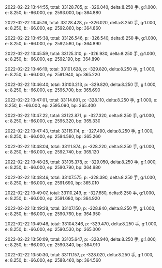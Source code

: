 2022-02-22 13:44:55, total: 33128.705, p: -326.040, delta:8.250 手, g:1.000, e: 8.250, b: -66.000, ep: 2593.000, bp: 364.880

2022-02-22 13:45:16, total: 33128.428, p: -326.020, delta:8.250 手, g:1.000, e: 8.250, b: -66.000, ep: 2592.860, bp: 364.860

2022-02-22 13:45:38, total: 33126.546, p: -326.540, delta:8.250 手, g:1.000, e: 8.250, b: -66.000, ep: 2592.580, bp: 364.890

2022-02-22 13:45:59, total: 33125.310, p: -326.930, delta:8.250 手, g:1.000, e: 8.250, b: -66.000, ep: 2592.190, bp: 364.890

2022-02-22 13:46:19, total: 33101.628, p: -329.820, delta:8.250 手, g:1.000, e: 8.250, b: -66.000, ep: 2591.940, bp: 365.220

2022-02-22 13:46:40, total: 33103.213, p: -329.820, delta:8.250 手, g:1.000, e: 8.250, b: -66.000, ep: 2595.700, bp: 365.690

2022-02-22 13:47:01, total: 33114.601, p: -328.110, delta:8.250 手, g:1.000, e: 8.250, b: -66.000, ep: 2595.090, bp: 365.400

2022-02-22 13:47:22, total: 33122.871, p: -327.320, delta:8.250 手, g:1.000, e: 8.250, b: -66.000, ep: 2595.320, bp: 365.330

2022-02-22 13:47:43, total: 33115.114, p: -327.490, delta:8.250 手, g:1.000, e: 8.250, b: -66.000, ep: 2594.590, bp: 365.260

2022-02-22 13:48:04, total: 33111.874, p: -328.220, delta:8.250 手, g:1.000, e: 8.250, b: -66.000, ep: 2592.740, bp: 365.120

2022-02-22 13:48:25, total: 33105.378, p: -329.050, delta:8.250 手, g:1.000, e: 8.250, b: -66.000, ep: 2590.790, bp: 364.980

2022-02-22 13:48:46, total: 33107.575, p: -328.390, delta:8.250 手, g:1.000, e: 8.250, b: -66.000, ep: 2591.690, bp: 365.010

2022-02-22 13:49:07, total: 33110.249, p: -327.680, delta:8.250 手, g:1.000, e: 8.250, b: -66.000, ep: 2591.680, bp: 364.920

2022-02-22 13:49:28, total: 33107.150, p: -328.840, delta:8.250 手, g:1.000, e: 8.250, b: -66.000, ep: 2590.760, bp: 364.950

2022-02-22 13:49:48, total: 33104.346, p: -329.470, delta:8.250 手, g:1.000, e: 8.250, b: -66.000, ep: 2590.530, bp: 365.000

2022-02-22 13:50:09, total: 33105.647, p: -328.940, delta:8.250 手, g:1.000, e: 8.250, b: -66.000, ep: 2590.340, bp: 364.910

2022-02-22 13:50:30, total: 33111.157, p: -328.020, delta:8.250 手, g:1.000, e: 8.250, b: -66.000, ep: 2588.460, bp: 364.560